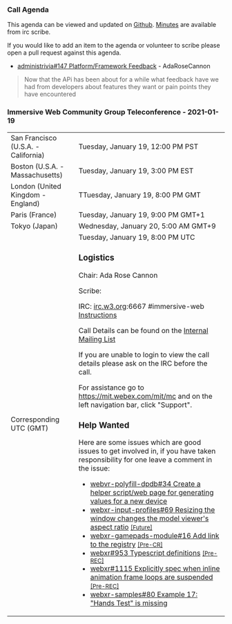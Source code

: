 ### Call Agenda

This agenda can be viewed and updated on [Github](https://github.com/immersive-web/administrivia/blob/main/meetings/cg/2020-11-10-Immersive_Web_Community_Group_Teleconference-agenda.md). [Minutes](https://www.w3.org/2021/01/19-immersive-web-minutes.html) are available from irc scribe.

If you would like to add an item to the agenda or volunteer to scribe please open a pull request against this agenda.

* [administrivia#147 Platform/Framework Feedback](https://github.com/immersive-web/administrivia/issues/147) - AdaRoseCannon
> Now that the APi has been about for a while what feedback have we had from developers about features they want or pain points they have encountered

### Immersive Web Community Group Teleconference - 2021-01-19

<table>
<tr><td> San Francisco (U.S.A. - California) <td> Tuesday, January 19, 12:00 PM PST
<tr><td> Boston (U.S.A. - Massachusetts) <td> Tuesday, January 19, 3:00 PM EST
<tr><td> London (United Kingdom - England) <td> TTuesday, January 19, 8:00 PM GMT
<tr><td> Paris (France) <td> Tuesday, January 19, 9:00 PM GMT+1
<tr><td> Tokyo (Japan) <td> Wednesday, January 20, 5:00 AM GMT+9
<tr><td> Corresponding UTC (GMT) <td> Tuesday, January 19, 8:00 PM UTC

### Logistics

Chair: Ada Rose Cannon

Scribe:

IRC: [irc.w3.org](http://irc.w3.org/):6667 #immersive-web [Instructions](https://github.com/immersive-web/administrivia/blob/main/IRC.md)

Call Details can be found on the [Internal Mailing List](https://lists.w3.org/Archives/Member/internal-immersive-web/2019Feb/0002.html)

If you are unable to login to view the call details please ask on the IRC before the call.

For assistance go to https://mit.webex.com/mit/mc  and on the left navigation bar, click "Support".

### Help Wanted

Here are some issues which are good issues to get involved in, if you have taken responsibility for one leave a comment in the issue:

- [webvr-polyfill-dpdb#34 Create a helper script/web page for generating values for a new device](https://github.com/immersive-web/webvr-polyfill-dpdb/issues/34)
- [webxr-input-profiles#69 Resizing the window changes the model viewer's aspect ratio](https://github.com/immersive-web/webxr-input-profiles/issues/69) [<small>[Future]</small>](https://api.github.com/repos/immersive-web/webxr-input-profiles/milestones/4)
- [webxr-gamepads-module#16 Add link to the registry](https://github.com/immersive-web/webxr-gamepads-module/issues/16) [<small>[Pre-CR]</small>](https://api.github.com/repos/immersive-web/webxr-gamepads-module/milestones/1)
- [webxr#953 Typescript definitions](https://github.com/immersive-web/webxr/issues/953) [<small>[Pre-REC]</small>](https://api.github.com/repos/immersive-web/webxr/milestones/16)
- [webxr#1115 Explicitly spec when inline animation frame loops are suspended](https://github.com/immersive-web/webxr/issues/1115) [<small>[Pre-REC]</small>](https://api.github.com/repos/immersive-web/webxr/milestones/16)
- [webxr-samples#80 Example 17: "Hands Test" is missing](https://github.com/immersive-web/webxr-samples/issues/80)

